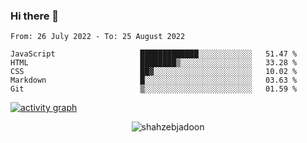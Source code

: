 ### Hi there 👋

<!--START_SECTION:waka-->

```text
From: 26 July 2022 - To: 25 August 2022

JavaScript                   █████████████░░░░░░░░░░░░   51.47 %
HTML                         ████████▒░░░░░░░░░░░░░░░░   33.28 %
CSS                          ██▓░░░░░░░░░░░░░░░░░░░░░░   10.02 %
Markdown                     █░░░░░░░░░░░░░░░░░░░░░░░░   03.63 %
Git                          ▒░░░░░░░░░░░░░░░░░░░░░░░░   01.59 %
```

<!--END_SECTION:waka-->

<!--
For more information regarding WakaTime, go to https://github.com/athul/waka-readme#new-to-wakatime
-->

[![activity graph](https://activity-graph.herokuapp.com/graph?username=shahzeb-jadoon&custom_title=Shahzeb's%20Activity%20Graph&theme=github-light&hide_border=true)](https://github.com/ashutosh00710/github-readme-activity-graph)

<p align="center"> <img src="https://github-readme-stats.vercel.app/api?username=shahzeb-jadoon&show_icons=true&theme=dracula" alt="shahzebjadoon" />

<!--
**shahzeb-jadoon/shahzeb-jadoon** is a ✨ _special_ ✨ repository because its `README.md` (this file) appears on your GitHub profile.

Here are some ideas to get you started:

- 🔭 I’m currently working on ...
- 🌱 I’m currently learning ...
- 👯 I’m looking to collaborate on ...
- 🤔 I’m looking for help with ...
- 💬 Ask me about ...
- 📫 How to reach me: ...
- 😄 Pronouns: ...
- ⚡ Fun fact: ...
-->
